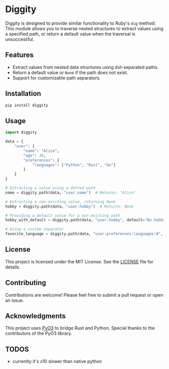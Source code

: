 # Diggity

Diggity is designed to provide similar functionality to Ruby's `dig` method. This module allows you to traverse nested structures to extract values using a specified path, or return a default value when the traversal is unsuccessful.

## Features

- Extract values from nested data structures using dot-separated paths.
- Return a default value or `None` if the path does not exist.
- Support for customizable path separators.

## Installation

```bash
pip install diggity
```

## Usage

```python
import diggity

data = {
    "user": {
        "name": "Alice",
        "age": 30,
        "preferences": {
            "languages": ["Python", "Rust", "Go"]
        }
    }
}

# Extracting a value using a dotted path
name = diggity.path(data, "user.name")  # Returns: "Alice"

# Extracting a non-existing value, returning None
hobby = diggity.path(data, "user.hobby")  # Returns: None

# Providing a default value for a non-existing path
hobby_with_default = diggity.path(data, "user.hobby", default="No hobby specified")  # Returns: "No hobby specified"

# Using a custom separator
favorite_language = diggity.path(data, "user:preferences:languages:0", sep=":")  # Returns: "Python"
```


## License

This project is licensed under the MIT License. See the [LICENSE](LICENSE) file for details.

## Contributing

Contributions are welcome! Please feel free to submit a pull request or open an issue.

## Acknowledgments

This project uses [PyO3](https://pyo3.rs/) to bridge Rust and Python. Special thanks to the contributors of the PyO3 library.


## TODOS

- currenlty it's x10 slower than native python
